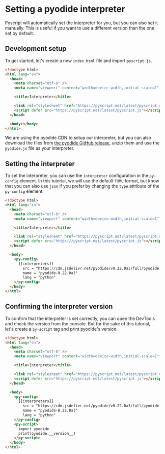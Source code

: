 # Setting a pyodide interpreter

Pyscript will automatically set the interpreter for you, but you can also set it manually. This is useful if you want to use a different version than the one set by default.

## Development setup

To get started, let's create a new `index.html` file and import `pyscript.js`.

```html
<!doctype html>
<html lang="en">
  <head>
    <meta charset="utf-8" />
    <meta name="viewport" content="width=device-width,initial-scale=1" />

    <title>Interpreter</title>

    <link rel="stylesheet" href="https://pyscript.net/latest/pyscript.css" />
    <script defer src="https://pyscript.net/latest/pyscript.js"></script>
  </head>

  <body></body>
</html>
```

We are using the pyodide CDN to setup our interpreter, but you can also download the files from [the pyodide GitHub release](https://github.com/pyodide/pyodide/releases/tag/0.22.0a3), unzip them and use the `pyodide.js` file as your interpreter.

## Setting the interpreter

To set the interpreter, you can use the `interpreter` configuration in the `py-config` element. In this tutorial, we will use the default `TOML` format, but know that you can also use `json` if you prefer by changing the `type` attribute of the `py-config` element.

```html
<!doctype html>
<html lang="en">
  <head>
    <meta charset="utf-8" />
    <meta name="viewport" content="width=device-width,initial-scale=1" />

    <title>Interpreter</title>

    <link rel="stylesheet" href="https://pyscript.net/latest/pyscript.css" />
    <script defer src="https://pyscript.net/latest/pyscript.js"></script>
  </head>

  <body>
    <py-config>
      [[interpreters]]
        src = "https://cdn.jsdelivr.net/pyodide/v0.22.0a3/full/pyodide.js"
        name = "pyodide-0.22.0a3"
        lang = "python"
    </py-config>
  </body>
</html>
```

## Confirming the interpreter version

To confirm that the interpreter is set correctly, you can open the DevTools and check the version from the console. But for the sake of this tutorial, let's create a `py-script` tag and print pyodide's version.

```html
<!doctype html>
<html lang="en">
  <head>
    <meta charset="utf-8" />
    <meta name="viewport" content="width=device-width,initial-scale=1" />

    <title>Interpreter</title>

    <link rel="stylesheet" href="https://pyscript.net/latest/pyscript.css" />
    <script defer src="https://pyscript.net/latest/pyscript.js"></script>
  </head>

  <body>
    <py-config>
      [[interpreters]]
        src = "https://cdn.jsdelivr.net/pyodide/v0.22.0a3/full/pyodide.js"
        name = "pyodide-0.22.0a3"
        lang = "python"
    </py-config>
    <py-script>
      import pyodide
      print(pyodide.__version__)
    </py-script>
  </body>
</html>
```
